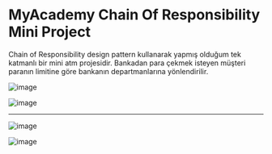 # MyAcademy Chain Of Responsibility Mini Project

Chain of Responsibility design pattern kullanarak yapmış olduğum tek katmanlı bir mini atm projesidir. Bankadan para çekmek isteyen müşteri paranın limitine göre bankanın departmanlarına yönlendirilir.

![image](https://github.com/esincaglakiral/MyAcademyChainOfResponsibility/assets/68962573/7e4b8730-3666-4cc0-b062-a399cb125e5f)

![image](https://github.com/esincaglakiral/MyAcademyChainOfResponsibility/assets/68962573/dc0f12d8-adc7-44c8-b8a7-072b393c496c)

-----------------------------------------------------------------------------------------------------------------------------------------
![image](https://github.com/esincaglakiral/MyAcademyChainOfResponsibility/assets/68962573/5d3867d0-8d7c-493b-b14f-383b1f1eb8e3)

![image](https://github.com/esincaglakiral/MyAcademyChainOfResponsibility/assets/68962573/725559ac-92cd-4152-a8db-3c0e255b2563)
